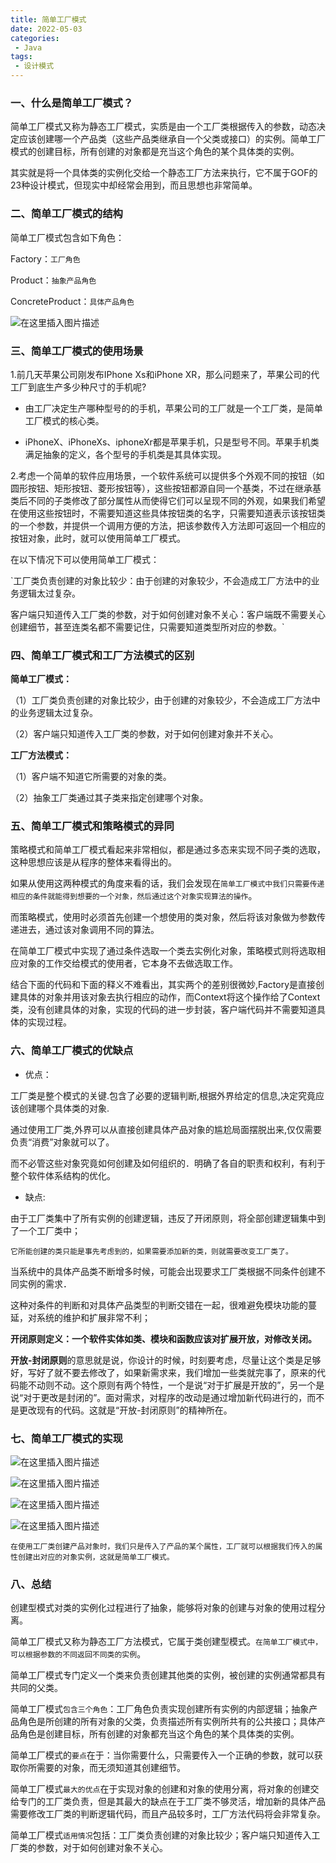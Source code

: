 ```yaml
---
title: 简单工厂模式
date: 2022-05-03
categories:
 - Java
tags:
 - 设计模式
---
```


### 一、什么是简单工厂模式？

简单工厂模式又称为静态工厂模式，实质是由一个工厂类根据传入的参数，动态决定应该创建哪一个产品类（这些产品类继承自一个父类或接口）的实例。简单工厂模式的创建目标，所有创建的对象都是充当这个角色的某个具体类的实例。

其实就是将一个具体类的实例化交给一个静态工厂方法来执行，它不属于GOF的23种设计模式，但现实中却经常会用到，而且思想也非常简单。

### 二、简单工厂模式的结构

简单工厂模式包含如下角色：

Factory：`工厂角色`

Product：`抽象产品角色`

ConcreteProduct：`具体产品角色`

![在这里插入图片描述](https://img-blog.csdnimg.cn/5b84cf7b67e147889f06114c3b99b762.png)

### 三、简单工厂模式的使用场景

1.前几天苹果公司刚发布IPhone Xs和iPhone XR，那么问题来了，苹果公司的代工厂到底生产多少种尺寸的手机呢?

* 由工厂决定生产哪种型号的的手机，苹果公司的工厂就是一个工厂类，是简单工厂模式的核心类。

* iPhoneX、iPhoneXs、iphoneXr都是苹果手机，只是型号不同。苹果手机类满足抽象的定义，各个型号的手机类是其具体实现。

2.考虑一个简单的软件应用场景，一个软件系统可以提供多个外观不同的按钮（如圆形按钮、矩形按钮、菱形按钮等），这些按钮都源自同一个基类，不过在继承基类后不同的子类修改了部分属性从而使得它们可以呈现不同的外观，如果我们希望在使用这些按钮时，不需要知道这些具体按钮类的名字，只需要知道表示该按钮类的一个参数，并提供一个调用方便的方法，把该参数传入方法即可返回一个相应的按钮对象，此时，就可以使用简单工厂模式。

在以下情况下可以使用简单工厂模式：

`工厂类负责创建的对象比较少：由于创建的对象较少，不会造成工厂方法中的业务逻辑太过复杂。

客户端只知道传入工厂类的参数，对于如何创建对象不关心：客户端既不需要关心创建细节，甚至连类名都不需要记住，只需要知道类型所对应的参数。`

### 四、简单工厂模式和工厂方法模式的区别

**简单工厂模式：**

（1）工厂类负责创建的对象比较少，由于创建的对象较少，不会造成工厂方法中的业务逻辑太过复杂。

（2）客户端只知道传入工厂类的参数，对于如何创建对象并不关心。

**工厂方法模式：**

（1）客户端不知道它所需要的对象的类。

（2）抽象工厂类通过其子类来指定创建哪个对象。

### 五、简单工厂模式和策略模式的异同

策略模式和简单工厂模式看起来非常相似，都是通过多态来实现不同子类的选取，这种思想应该是从程序的整体来看得出的。

如果从使用这两种模式的角度来看的话，我们会发现在`简单工厂模式中我们只需要传递相应的条件就能得到想要的一个对象，然后通过这个对象实现算法的操作`。

而策略模式，使用时必须首先创建一个想使用的类对象，然后将该对象做为参数传递进去，通过该对象调用不同的算法。

在简单工厂模式中实现了通过条件选取一个类去实例化对象，策略模式则将选取相应对象的工作交给模式的使用者，它本身不去做选取工作。

结合下面的代码和下面的释义不难看出，其实两个的差别很微妙,Factory是直接创建具体的对象并用该对象去执行相应的动作，而Context将这个操作给了Context类，没有创建具体的对象，实现的代码的进一步封装，客户端代码并不需要知道具体的实现过程。

### 六、简单工厂模式的优缺点

* 优点：

工厂类是整个模式的关键.包含了必要的逻辑判断,根据外界给定的信息,决定究竟应该创建哪个具体类的对象.

通过使用工厂类,外界可以从直接创建具体产品对象的尴尬局面摆脱出来,仅仅需要负责“消费”对象就可以了。

而不必管这些对象究竟如何创建及如何组织的．明确了各自的职责和权利，有利于整个软件体系结构的优化。

* 缺点:

由于工厂类集中了所有实例的创建逻辑，违反了开闭原则，将全部创建逻辑集中到了一个工厂类中；

`它所能创建的类只能是事先考虑到的，如果需要添加新的类，则就需要改变工厂类了。`

当系统中的具体产品类不断增多时候，可能会出现要求工厂类根据不同条件创建不同实例的需求．

这种对条件的判断和对具体产品类型的判断交错在一起，很难避免模块功能的蔓延，对系统的维护和扩展非常不利；

**开闭原则定义：一个软件实体如类、模块和函数应该对扩展开放，对修改关闭。**

**开放-封闭原则**的意思就是说，你设计的时候，时刻要考虑，尽量让这个类是足够好，写好了就不要去修改了，如果新需求来，我们增加一些类就完事了，原来的代码能不动则不动。这个原则有两个特性，一个是说“对于扩展是开放的”，另一个是说“对于更改是封闭的”。面对需求，对程序的改动是通过增加新代码进行的，而不是更改现有的代码。这就是“开放-封闭原则”的精神所在。

### 七、简单工厂模式的实现

![在这里插入图片描述](https://img-blog.csdnimg.cn/dd5345b1409c4274a4bc2f454ce87ce9.png?x-oss-process=image/watermark,type_d3F5LXplbmhlaQ,shadow_50,text_Q1NETiBAbGVlZGNvZGVKb2huMDE=,size_20,color_FFFFFF,t_70,g_se,x_16)

![在这里插入图片描述](https://img-blog.csdnimg.cn/4bca2ce8d52a4de198239289a5464829.png?x-oss-process=image/watermark,type_d3F5LXplbmhlaQ,shadow_50,text_Q1NETiBAbGVlZGNvZGVKb2huMDE=,size_20,color_FFFFFF,t_70,g_se,x_16)

![在这里插入图片描述](https://img-blog.csdnimg.cn/43732cbcc2104d5aad7940b50517f41a.png?x-oss-process=image/watermark,type_d3F5LXplbmhlaQ,shadow_50,text_Q1NETiBAbGVlZGNvZGVKb2huMDE=,size_20,color_FFFFFF,t_70,g_se,x_16)

![在这里插入图片描述](https://img-blog.csdnimg.cn/4bdce3efe8a442368744fe0a07c73465.png?x-oss-process=image/watermark,type_d3F5LXplbmhlaQ,shadow_50,text_Q1NETiBAbGVlZGNvZGVKb2huMDE=,size_20,color_FFFFFF,t_70,g_se,x_16)

`在使用工厂类创建产品对象时，我们只是传入了产品的某个属性，工厂就可以根据我们传入的属性创建出对应的对象实例，这就是简单工厂模式。`

### 八、总结

创建型模式对类的实例化过程进行了抽象，能够将对象的创建与对象的使用过程分离。

简单工厂模式又称为静态工厂方法模式，它属于类创建型模式。`在简单工厂模式中，可以根据参数的不同返回不同类的实例`。

简单工厂模式专门定义一个类来负责创建其他类的实例，被创建的实例通常都具有共同的父类。

简单工厂模式`包含三个角色`：工厂角色负责实现创建所有实例的内部逻辑；抽象产品角色是所创建的所有对象的父类，负责描述所有实例所共有的公共接口；具体产品角色是创建目标，所有创建的对象都充当这个角色的某个具体类的实例。

简单工厂模式的`要点`在于：当你需要什么，只需要传入一个正确的参数，就可以获取你所需要的对象，而无须知道其创建细节。

简单工厂模式`最大的优点`在于实现对象的创建和对象的使用分离，将对象的创建交给专门的工厂类负责，但是其最大的缺点在于工厂类不够灵活，增加新的具体产品需要修改工厂类的判断逻辑代码，而且产品较多时，工厂方法代码将会非常复杂。

简单工厂模式`适用情况`包括：工厂类负责创建的对象比较少；客户端只知道传入工厂类的参数，对于如何创建对象不关心。
